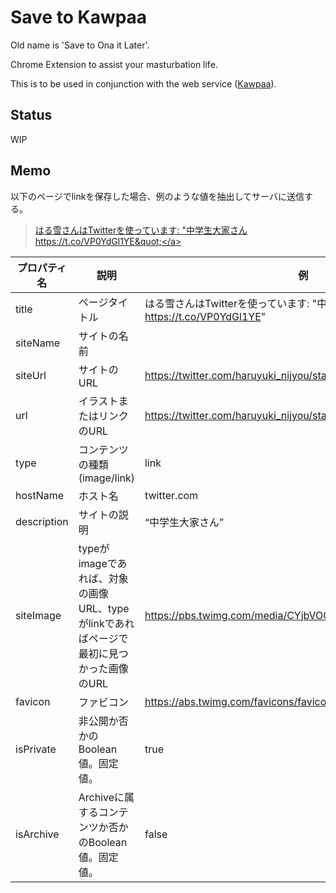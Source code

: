 Save to Kawpaa
====

Old name is 'Save to Ona it Later'.

Chrome Extension to assist your masturbation life.

This is to be used in conjunction with the web service (<a href="https://kawpaa.eiurur.xyz/" target="_blank">Kawpaa</a>).

## Status

WIP

## Memo

以下のページでlinkを保存した場合、例のような値を抽出してサーバに送信する。

> <a href="https://twitter.com/haruyuki_nijyou/status/687040101721874432" target="_blank">はる雪さんはTwitterを使っています: &quot;中学生大家さん https://t.co/VP0YdGl1YE&quot;</a>

| プロパティ名 | 説明                                                                                    | 例                                                                          | デフォルトのクエリ                             |
|--------------|-----------------------------------------------------------------------------------------|-----------------------------------------------------------------------------|------------------------------------------------|
| title        | ページタイトル                                                                          | はる雪さんはTwitterを使っています: "中学生大家さん https://t.co/VP0YdGl1YE" | $('head title').text()                         |
| siteName     | サイトの名前                                                                            |                                                                             | $('meta[property="og:site_name"]').text()      |
| siteUrl      | サイトのURL                                                                             | https://twitter.com/haruyuki_nijyou/status/687040101721874432               | $(location).attr('href')                       |
| url          | イラストまたはリンクのURL                                                               | https://twitter.com/haruyuki_nijyou/status/687040101721874432               |                                                |
| type         | コンテンツの種類(image/link)                                                                        | link                                                                        |                                                |
| hostName     | ホスト名                                                                                | twitter.com                                                                 | location.host                                  |
| description  | サイトの説明                                                                            | “中学生大家さん”                                                            | $('meta[name="description"]').attr('content')  |
| siteImage    | typeがimageであれば、対象の画像URL、typeがlinkであればページで最初に見つかった画像のURL | https://pbs.twimg.com/media/CYjbVOCVAAAEegD.png:large                       | $('meta[property="og:image"]').attr('content') |
| favicon      | ファビコン                                                                              | https://abs.twimg.com/favicons/favicon.ico                                  | $('link[rel="shortcut icon"]').prop('href')    |
| isPrivate    | 非公開か否かのBoolean値。固定値。                                                       | true                                                                        |                                                |
| isArchive    | Archiveに属するコンテンツか否かのBoolean値。固定値。                                    | false                                                                       |                                                |

